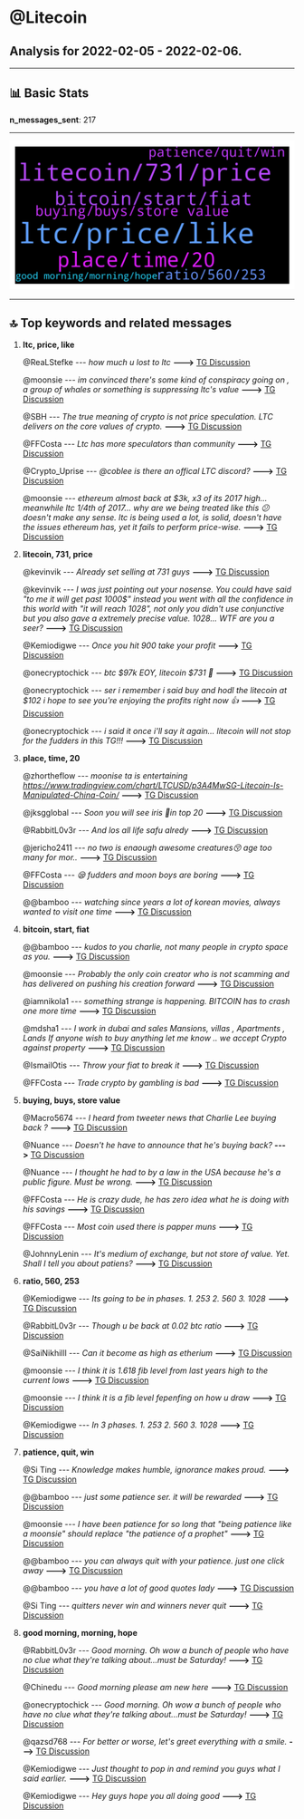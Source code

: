 # **@Litecoin**
 ## Analysis for **2022-02-05** - **2022-02-06**.

---

## 📊 **Basic Stats**

**n_messages_sent**: 217

---
![wordcloud](Litecoin_1Days_wordcloud.png)

---


## 🔝 **Top keywords and related messages**

1. **ltc, price, like**

    @ReaLStefke --- *how much u lost to ltc* **--->** [TG Discussion](https://t.me/Litecoin/2058130)

    @moonsie --- *im convinced there's some kind of conspiracy going on , a group of whales or something is suppressing ltc's value* **--->** [TG Discussion](https://t.me/Litecoin/2057724)

    @SBH --- *The true meaning of crypto is not price speculation. LTC delivers on the core values of crypto.* **--->** [TG Discussion](https://t.me/Litecoin/2058173)

    @FFCosta --- *Ltc has more speculators than community* **--->** [TG Discussion](https://t.me/Litecoin/2057880)

    @Crypto_Uprise --- *@coblee is there an offical LTC discord?* **--->** [TG Discussion](https://t.me/Litecoin/2058383)

    @moonsie --- *ethereum almost back at $3k, x3 of its 2017 high... meanwhile ltc 1/4th of 2017... why are we being treated like this 😕 doesn't make any sense. ltc is being used a lot, is solid, doesn't have the issues ethereum has, yet it fails to perform price-wise.* **--->** [TG Discussion](https://t.me/Litecoin/2057696)

2. **litecoin, 731, price**

    @kevinvik --- *Already set selling at 731 guys* **--->** [TG Discussion](https://t.me/Litecoin/2058181)

    @kevinvik --- *I was just pointing out your nosense. You could have said "to me it will get past 1000$" instead you went with all the confidence in this world with "it will reach 1028", not only you didn't use conjunctive but you also gave a extremely precise value.  1028... WTF are you a seer?* **--->** [TG Discussion](https://t.me/Litecoin/2058132)

    @Kemiodigwe --- *Once  you hit 900 take your profit* **--->** [TG Discussion](https://t.me/Litecoin/2058037)

    @onecryptochick --- *btc $97k EOY, litecoin $731 🚀* **--->** [TG Discussion](https://t.me/Litecoin/2058098)

    @onecryptochick --- *ser i remember i said buy and hodl the litecoin at $102 i hope to see you're enjoying the profits right now 👍* **--->** [TG Discussion](https://t.me/Litecoin/2058105)

    @onecryptochick --- *i said it once i'll say it again... litecoin will not stop for the fudders in this TG!!!* **--->** [TG Discussion](https://t.me/Litecoin/2057964)

3. **place, time, 20**

    @zhortheflow --- *moonise  ta is entertaining https://www.tradingview.com/chart/LTCUSD/p3A4MwSG-Litecoin-Is-Manipulated-China-Coin/* **--->** [TG Discussion](https://t.me/Litecoin/2058471)

    @jksgglobal --- *Soon you will see iris 🚀in top 20* **--->** [TG Discussion](https://t.me/Litecoin/2058086)

    @RabbitL0v3r --- *And los all life safu alredy* **--->** [TG Discussion](https://t.me/Litecoin/2057752)

    @jericho2411 --- *no two is enaough awesome creatures😚 age too many for mor..* **--->** [TG Discussion](https://t.me/Litecoin/2057916)

    @FFCosta --- *😪 fudders and moon boys are boring* **--->** [TG Discussion](https://t.me/Litecoin/2057679)

    @@bamboo --- *watching since years a lot of korean movies, always wanted to visit one time* **--->** [TG Discussion](https://t.me/Litecoin/2058459)

4. **bitcoin, start, fiat**

    @@bamboo --- *kudos to you charlie, not many people in crypto space as you.* **--->** [TG Discussion](https://t.me/Litecoin/2058442)

    @moonsie --- *Probably the only coin creator who is not scamming and has delivered on pushing his creation forward* **--->** [TG Discussion](https://t.me/Litecoin/2058446)

    @iamnikola1 --- *something strange is happening.  BITCOIN has to crash one more time* **--->** [TG Discussion](https://t.me/Litecoin/2058259)

    @mdsha1 --- *I work in dubai and sales Mansions, villas , Apartments , Lands  If anyone wish to buy anything let me know .. we accept Crypto against property* **--->** [TG Discussion](https://t.me/Litecoin/2058068)

    @IsmailOtis --- *Throw your fiat to break it* **--->** [TG Discussion](https://t.me/Litecoin/2057818)

    @FFCosta --- *Trade crypto by gambling is bad* **--->** [TG Discussion](https://t.me/Litecoin/2057761)

5. **buying, buys, store value**

    @Macro5674 --- *I heard from tweeter news that Charlie Lee buying back ?* **--->** [TG Discussion](https://t.me/Litecoin/2058314)

    @Nuance --- *Doesn't he have to announce that he's buying back?* **--->** [TG Discussion](https://t.me/Litecoin/2058327)

    @Nuance --- *I thought he had to by a law in the USA because he's a public figure. Must be wrong.* **--->** [TG Discussion](https://t.me/Litecoin/2058333)

    @FFCosta --- *He is crazy dude, he has zero idea what he is doing with his savings* **--->** [TG Discussion](https://t.me/Litecoin/2057742)

    @FFCosta --- *Most coin used there is papper muns* **--->** [TG Discussion](https://t.me/Litecoin/2057713)

    @JohnnyLenin --- *It's medium of exchange, but not store of value. Yet. Shall I tell you about patiens?* **--->** [TG Discussion](https://t.me/Litecoin/2057708)

6. **ratio, 560, 253**

    @Kemiodigwe --- *Its going to be in phases. 1. 253 2. 560 3. 1028* **--->** [TG Discussion](https://t.me/Litecoin/2058153)

    @RabbitL0v3r --- *Though u be back at 0.02 btc ratio* **--->** [TG Discussion](https://t.me/Litecoin/2058325)

    @SaiNikhilll --- *Can it become as high as etherium* **--->** [TG Discussion](https://t.me/Litecoin/2058349)

    @moonsie --- *I think it is 1.618 fib level from last years high to the current lows* **--->** [TG Discussion](https://t.me/Litecoin/2058143)

    @moonsie --- *I think it is a fib level fepenfing on how u draw* **--->** [TG Discussion](https://t.me/Litecoin/2058140)

    @Kemiodigwe --- *In 3 phases. 1. 253 2. 560 3. 1028* **--->** [TG Discussion](https://t.me/Litecoin/2057923)

7. **patience, quit, win**

    @Si Ting --- *Knowledge makes humble, ignorance makes proud.* **--->** [TG Discussion](https://t.me/Litecoin/2058355)

    @@bamboo --- *just some patience ser. it will be rewarded* **--->** [TG Discussion](https://t.me/Litecoin/2058450)

    @moonsie --- *I have been patience for so long that "being patience like a moonsie" should replace "the patience of a prophet"* **--->** [TG Discussion](https://t.me/Litecoin/2058452)

    @@bamboo --- *you can always quit with your patience. just one click away* **--->** [TG Discussion](https://t.me/Litecoin/2058456)

    @@bamboo --- *you have a lot of good quotes lady* **--->** [TG Discussion](https://t.me/Litecoin/2058436)

    @Si Ting --- *quitters never win and winners never quit* **--->** [TG Discussion](https://t.me/Litecoin/2058388)

8. **good morning, morning, hope**

    @RabbitL0v3r --- *Good morning.  Oh wow a bunch of people who have no clue what they're talking about...must be Saturday!* **--->** [TG Discussion](https://t.me/Litecoin/2058176)

    @Chinedu --- *Good morning please am new here* **--->** [TG Discussion](https://t.me/Litecoin/2058342)

    @onecryptochick --- *Good morning.  Oh wow a bunch of people who have no clue what they're talking about...must be Saturday!* **--->** [TG Discussion](https://t.me/Litecoin/2058097)

    @qazsd768 --- *For better or worse, let's greet everything with a smile.* **--->** [TG Discussion](https://t.me/Litecoin/2058002)

    @Kemiodigwe --- *Just thought to pop in and remind you guys what I said earlier.* **--->** [TG Discussion](https://t.me/Litecoin/2057920)

    @Kemiodigwe --- *Hey guys hope you all doing good* **--->** [TG Discussion](https://t.me/Litecoin/2057919)

